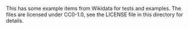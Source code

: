 This has some example items from Wikidata for tests and examples.
The files are licensed under CC0-1.0, see the LICENSE file in this directory for details.
